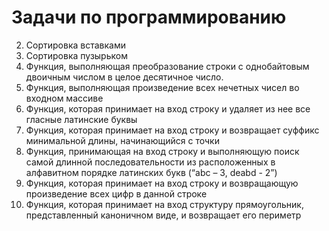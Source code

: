 # Задачи по программированию
2) Сортировка вставками
3)	Сортировка пузырьком
4)	Функция, выполняющая преобразование строки с однобайтовым двоичным числом в целое десятичное число.
5)	Функция, выполняющая произведение всех нечетных чисел во входном массиве
6)	Функция, которая принимает на вход строку и удаляет из нее все гласные латинские буквы
7)	Функция, которая принимает на вход строку и возвращает суффикс минимальной длины, начинающийся с точки
8)	Функция, принимающая на вход строку и выполняющую поиск самой длинной последовательности из расположенных в алфавитном порядке латинских букв (“abc – 3, deabd - 2”)
10) Функция, которая принимает на вход строку и возвращающую произведение всех цифр в данной строке
11) Функция, которая принимает на вход структуру прямоугольник, представленный каноничном виде, и возвращает его периметр
